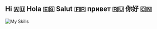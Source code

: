 ## Hi 🇦🇺 Hola 🇪🇸 Salut 🇫🇷 привет 🇷🇺 你好 🇨🇳
![My Skills](https://skillicons.dev/icons?i=py,swift,java,cpp,js,typescript,next,nest,react,threejs,sass,aws,linux,arduino,docker,kubernetes,sequelize,mysql,postgres,mongodb,graphql,dynamodb,kafka,redis,jenkins,githubactions,prometheus,grafana,ansible,terraform)
